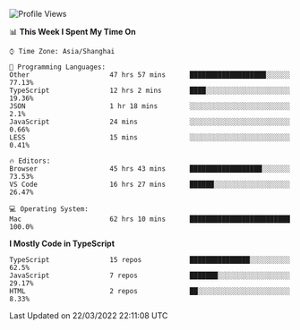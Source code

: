 <!--START_SECTION:waka-->
![Profile Views](http://img.shields.io/badge/Profile%20Views-0-blue)

📊 **This Week I Spent My Time On** 

```text
⌚︎ Time Zone: Asia/Shanghai

💬 Programming Languages: 
Other                    47 hrs 57 mins      ███████████████████░░░░░░   77.13% 
TypeScript               12 hrs 2 mins       ████░░░░░░░░░░░░░░░░░░░░░   19.36% 
JSON                     1 hr 18 mins        ░░░░░░░░░░░░░░░░░░░░░░░░░   2.1% 
JavaScript               24 mins             ░░░░░░░░░░░░░░░░░░░░░░░░░   0.66% 
LESS                     15 mins             ░░░░░░░░░░░░░░░░░░░░░░░░░   0.41%

🔥 Editors: 
Browser                  45 hrs 43 mins      ██████████████████░░░░░░░   73.53% 
VS Code                  16 hrs 27 mins      ██████░░░░░░░░░░░░░░░░░░░   26.47%

💻 Operating System: 
Mac                      62 hrs 10 mins      █████████████████████████   100.0%

```

**I Mostly Code in TypeScript** 

```text
TypeScript               15 repos            ███████████████░░░░░░░░░░   62.5% 
JavaScript               7 repos             ███████░░░░░░░░░░░░░░░░░░   29.17% 
HTML                     2 repos             ██░░░░░░░░░░░░░░░░░░░░░░░   8.33%

```



 Last Updated on 22/03/2022 22:11:08 UTC
<!--END_SECTION:waka-->
